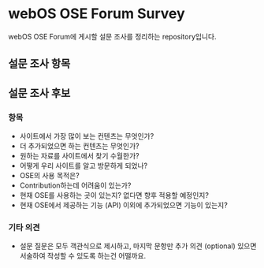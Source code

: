 # webOS OSE Forum Survey

webOS OSE Forum에 게시할 설문 조사를 정리하는 repository입니다.

## 설문 조사 항목


## 설문 조사 후보

### 항목

- 사이트에서 가장 많이 보는 컨텐츠는 무엇인가?
- 더 추가되었으면 하는 컨텐츠는 무엇인가?
- 원하는 자료를 사이트에서 찾기 수월한가?
- 어떻게 우리 사이트를 알고 방문하게 되었나?
- OSE의 사용 목적은?
- Contribution하는데 어려움이 있는가?
- 현재 OSE를 사용하는 곳이 있는지? 없다면 향후 적용할 예정인지?
- 현재 OSE에서 제공하는 기능 (API) 이외에 추가되었으면 기능이 있는지?

### 기타 의견

- 설문 질문은 모두 객관식으로 제시하고, 마지막 문항만 추가 의견 (optional) 있으면 서술하여 작성할 수 있도록 하는건 어떨까요. 